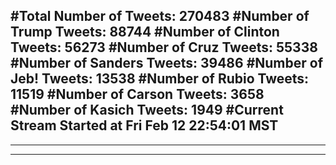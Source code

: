 #Total Number of Tweets: 270483 
#Number of Trump Tweets: 88744
#Number of Clinton Tweets: 56273
#Number of Cruz Tweets: 55338
#Number of Sanders Tweets: 39486
#Number of Jeb! Tweets: 13538
#Number of Rubio Tweets: 11519
#Number of Carson Tweets: 3658
#Number of Kasich Tweets: 1949
#Current Stream Started at Fri Feb 12 22:54:01 MST
---
---
---
